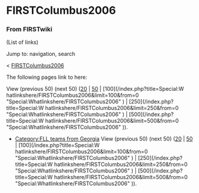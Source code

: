 # FIRSTColumbus2006

### From FIRSTwiki

(List of links)

Jump to: navigation, search

&lt; [FIRSTColumbus2006](/index.php?title=FIRSTColumbus2006&redirect=no
"FIRSTColumbus2006" )  

The following pages link to here:

View (previous 50) (next 50)
([20](/index.php?title=Special:Whatlinkshere/FIRSTColumbus2006&limit=20&from=0
"Special:Whatlinkshere/FIRSTColumbus2006" ) |
[50](/index.php?title=Special:Whatlinkshere/FIRSTColumbus2006&limit=50&from=0
"Special:Whatlinkshere/FIRSTColumbus2006" ) | [100](/index.php?title=Special:W
hatlinkshere/FIRSTColumbus2006&limit=100&from=0
"Special:Whatlinkshere/FIRSTColumbus2006" ) | [250](/index.php?title=Special:W
hatlinkshere/FIRSTColumbus2006&limit=250&from=0
"Special:Whatlinkshere/FIRSTColumbus2006" ) | [500](/index.php?title=Special:W
hatlinkshere/FIRSTColumbus2006&limit=500&from=0
"Special:Whatlinkshere/FIRSTColumbus2006" )).

  * [Category:FLL teams from Georgia](/index.php/Category:FLL_teams_from_Georgia "Category:FLL teams from Georgia" )
View (previous 50) (next 50)
([20](/index.php?title=Special:Whatlinkshere/FIRSTColumbus2006&limit=20&from=0
"Special:Whatlinkshere/FIRSTColumbus2006" ) |
[50](/index.php?title=Special:Whatlinkshere/FIRSTColumbus2006&limit=50&from=0
"Special:Whatlinkshere/FIRSTColumbus2006" ) | [100](/index.php?title=Special:W
hatlinkshere/FIRSTColumbus2006&limit=100&from=0
"Special:Whatlinkshere/FIRSTColumbus2006" ) | [250](/index.php?title=Special:W
hatlinkshere/FIRSTColumbus2006&limit=250&from=0
"Special:Whatlinkshere/FIRSTColumbus2006" ) | [500](/index.php?title=Special:W
hatlinkshere/FIRSTColumbus2006&limit=500&from=0
"Special:Whatlinkshere/FIRSTColumbus2006" )).

